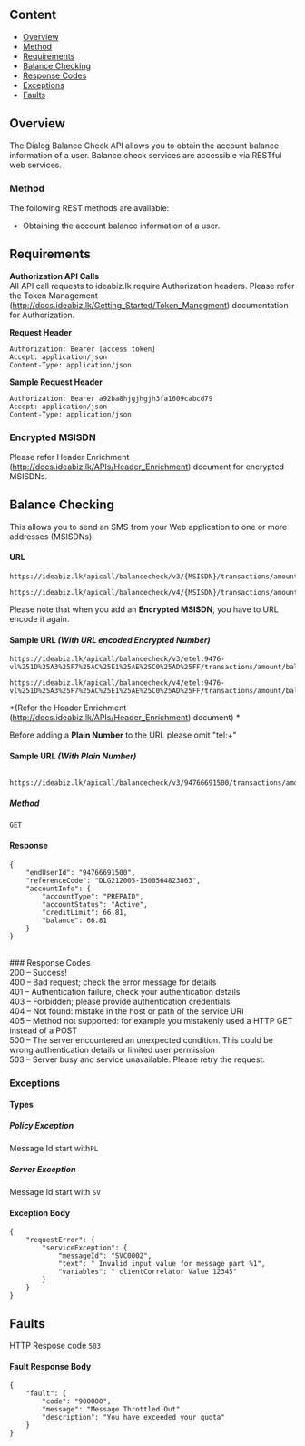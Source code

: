 
## Content

* [Overview](#overview)
* [Method](#method)
* [Requirements](#authorization-api-calls)
* [Balance Checking](#balance-checking)
* [Response Codes](#response-codes)
* [Exceptions](#exceptions)
* [Faults](#faults)

## Overview
The Dialog Balance Check API allows you to obtain the account balance information of a user. Balance check services are accessible via RESTful web services.

### Method

The following REST methods are available: 
+  Obtaining the account balance information of a user.

## Requirements</br>

**Authorization API Calls**</br>
All API call requests to ideabiz.lk require Authorization headers. Please refer the Token Management (http://docs.ideabiz.lk/Getting_Started/Token_Manegment) documentation for Authorization. 

**Request Header**
```
Authorization: Bearer [access token] 
Accept: application/json
Content-Type: application/json
```
 
**Sample Request Header**
```
Authorization: Bearer a92ba8hjgjhgjh3fa1609cabcd79
Accept: application/json
Content-Type: application/json
```
### Encrypted MSISDN
Please refer Header Enrichment (http://docs.ideabiz.lk/APIs/Header_Enrichment) document for encrypted MSISDNs.

## Balance Checking

This allows you to send an SMS from your Web application to one or more addresses (MSISDNs).

#### URL
```
https://ideabiz.lk/apicall/balancecheck/v3/{MSISDN}/transactions/amount/balance
```
```
https://ideabiz.lk/apicall/balancecheck/v4/{MSISDN}/transactions/amount/balance
```
Please note that when you add an **Encrypted MSISDN**, you have to URL encode it again. 

#### Sample URL *(With URL encoded Encrypted Number)*
```
https://ideabiz.lk/apicall/balancecheck/v3/etel:9476-vl%251D%25A3%25F7%25AC%25E1%25AE%25C0%25AD%25FF/transactions/amount/balance
```

```
https://ideabiz.lk/apicall/balancecheck/v4/etel:9476-vl%251D%25A3%25F7%25AC%25E1%25AE%25C0%25AD%25FF/transactions/amount/balance
```

*(Refer the Header Enrichment (http://docs.ideabiz.lk/APIs/Header_Enrichment) document) *

Before adding a **Plain Number** to the URL please omit "tel:+"

#### Sample URL *(With Plain Number)*

```
 https://ideabiz.lk/apicall/balancecheck/v3/94766691500/transactions/amount/balance
```

##### Method
```
GET
```

#### Response
```
{
    "endUserId": "94766691500",
    "referenceCode": "DLG212005-1500564823863",
    "accountInfo": {
        "accountType": "PREPAID",
        "accountStatus": "Active",
        "creditLimit": 66.81,
        "balance": 66.81
    }
}
```



<br>
### Response Codes
 <br>
200 – Success!<br>
400 – Bad request; check the error message for details<br>
401 – Authentication failure, check your authentication details<br>
403 – Forbidden; please provide authentication credentials<br>
404 – Not found: mistake in the host or path of the service URI<br>
405 – Method not supported: for example you mistakenly used a HTTP GET instead of a POST<br>
500 – The server encountered an unexpected condition. This could be wrong authentication details or limited user permission<br>
503 – Server busy and service unavailable. Please retry the request.<br>
 


### Exceptions

#### Types

##### Policy Exception

Message Id start with<code>PL</code>

##### Server Exception

Message Id start with <code>SV</code>

 

#### Exception Body
```
{
    "requestError": {
        "serviceException": {
            "messageId": "SVC0002",
            "text": " Invalid input value for message part %1",
            "variables": " clientCorrelator Value 12345"
        }
    }
}
```

## Faults

HTTP Respose code <code>503</code>
 
#### Fault Response Body
```
{
    "fault": {
        "code": "900800",
        "message": "Message Throttled Out",
        "description": "You have exceeded your quota"
    }
}
```

